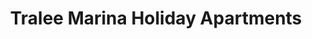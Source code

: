 ---
title: "Tralee Marina Holiday Apartments"
address: "Tralee Marina Tralee Co. Kerry"
tel: "(066)7181222"
county: "Kerry"
category: "Marinas"
type: "Content"
lat: "52.26547787"
lng: "-9.716488998"
---